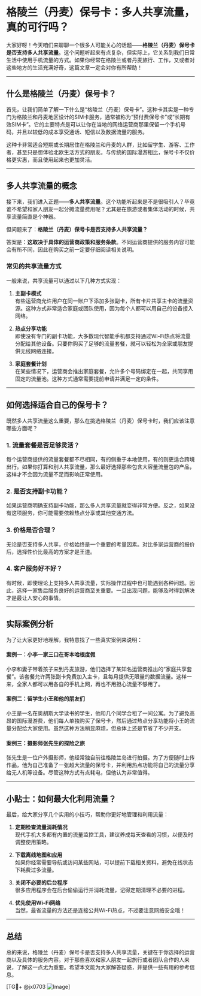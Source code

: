 # 格陵兰（丹麦）保号卡：多人共享流量，真的可行吗？

大家好呀！今天咱们来聊聊一个很多人可能关心的话题——**格陵兰（丹麦）保号卡是否支持多人共享流量**。这个问题听起来有点复杂，但实际上，它关系到我们日常生活中使用手机流量的方式。如果你经常在格陵兰或者丹麦旅行、工作，又或者对这些地方的生活充满好奇，这篇文章一定会对你有所帮助！

---

## 什么是格陵兰（丹麦）保号卡？

首先，让我们简单了解一下什么是“格陵兰（丹麦）保号卡”。这种卡其实是一种专门为格陵兰和丹麦地区设计的SIM卡服务，通常被称为“预付费保号卡”或“长期有效SIM卡”。它的主要特点是可以让你在当地的网络运营商那里保留一个手机号码，并且以较低的成本享受通话、短信以及数据流量的服务。

这种卡非常适合短期或长期居住在格陵兰和丹麦的人群，比如留学生、游客、工作者，甚至只是想体验北欧生活方式的朋友。与传统的国际漫游相比，保号卡不仅价格更实惠，而且使用起来也更加灵活。

---

## 多人共享流量的概念

接下来，我们进入正题——**多人共享流量**。这个功能听起来是不是很吸引人？毕竟谁不希望和家人朋友一起分摊流量费用呢？尤其是在旅游或者集体活动的时候，共享流量简直是个神器。

但问题来了：**格陵兰（丹麦）保号卡是否支持多人共享流量？**

答案是：**这取决于具体的运营商政策和服务条款**。不同运营商提供的服务内容可能会有所不同，因此在购买之前一定要仔细阅读相关说明。

### 常见的共享流量方式

一般来说，共享流量可以通过以下几种方式实现：

1. **主副卡模式**  
   有些运营商允许用户在同一账户下添加多张副卡，所有卡片共享主卡的流量资源。这种方式非常适合家庭或团队使用，因为每个人都可以用自己的设备接入网络。

2. **热点分享功能**  
   即使没有专门的副卡功能，大多数现代智能手机都支持通过Wi-Fi热点将流量分配给其他设备。只要你购买了足够的流量套餐，就可以轻松为全家或朋友提供无线网络连接。

3. **家庭套餐计划**  
   在某些情况下，运营商会推出家庭套餐，允许多个号码绑定在一起，共同享用固定的流量池。这种方式通常需要提前申请并满足一定的条件。

---

## 如何选择适合自己的保号卡？

既然多人共享流量这么重要，那么在挑选格陵兰（丹麦）保号卡时，我们应该注意哪些方面呢？

### 1. 流量套餐是否足够灵活？
每个运营商提供的流量套餐都不尽相同，有的侧重于本地使用，有的则更适合跨境出行。如果你打算和别人共享流量，那么最好选择那些包含大容量流量包的产品，这样才不会因为流量不足而影响正常使用。

### 2. 是否支持副卡功能？
如果运营商明确支持副卡功能，那么多人共享流量就变得非常方便。反之，如果没有这项服务，你可能需要依赖热点分享或其他变通方法。

### 3. 价格是否合理？
无论是否支持多人共享，价格始终是一个重要的考量因素。对比多家运营商的报价后，选择性价比最高的方案才是王道。

### 4. 客户服务好不好？
有时候，即使理论上支持多人共享流量，实际操作过程中也可能遇到各种问题。因此，选择一家售后服务良好的运营商至关重要。一旦出现问题，能够及时得到解决才是最让人安心的事情。

---

## 实际案例分析

为了让大家更好地理解，我特意找了一些真实案例来说明：

#### 案例一：小李一家三口在哥本哈根度假
小李和妻子带着孩子来到丹麦旅游，他们选择了某知名运营商推出的“家庭共享套餐”。该套餐允许两张副卡免费加入主卡，且每月提供无限量的数据流量。这样一来，全家人都可以用各自的手机上网，再也不用担心流量不够用了。

#### 案例二：留学生小王和他的朋友们
小王是一名在奥胡斯大学读书的学生，他和几个同学合租了一间公寓。为了避免高昂的国际漫游费，他们每人单独购买了保号卡，然后通过热点分享功能将小王的流量分配给大家使用。虽然这种方法稍显麻烦，但总体上还是节省了不少开支。

#### 案例三：摄影师张先生的探险之旅
张先生是一位户外摄影师，他经常独自前往格陵兰岛进行拍摄。为了方便随时上传作品，他为自己准备了一张超大流量的保号卡，并利用热点功能将自己的流量分享给无人机等设备。尽管这种方式有点耗电，但他认为非常值得。

---

## 小贴士：如何最大化利用流量？

最后，给大家分享几个实用的小技巧，帮助你更好地管理和利用流量：

1. **定期检查流量消耗情况**  
   现代手机大多都有内置的流量监控工具，建议养成每天查看的习惯，以便及时调整使用策略。

2. **下载离线地图和应用**  
   如果你经常需要导航或访问某些网站，可以提前下载相关资料，避免在线状态下耗费过多流量。

3. **关闭不必要的后台程序**  
   很多应用程序会在后台偷偷运行并消耗流量，记得定期清理不必要的进程。

4. **优先使用Wi-Fi网络**  
   当然，最省流量的方法还是连接公共Wi-Fi热点，不过要注意网络安全哦！

---

## 总结

总的来说，格陵兰（丹麦）保号卡是否支持多人共享流量，关键在于你选择的运营商以及具体的服务内容。对于那些喜欢和家人朋友一起旅行或者团队合作的人来说，了解这一点尤为重要。希望本文能为大家解答疑惑，并提供一些有用的参考信息。

[TG💪+ @jx0703 ![Image](https://github.com/user-attachments/assets/dbca1d08-cadb-493c-b0ec-ad6f7a83f270)]